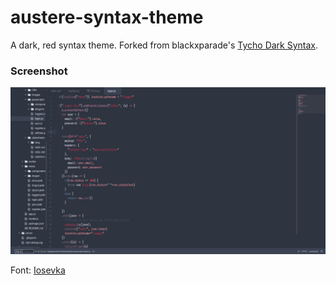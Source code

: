# austere-syntax-theme

A dark, red syntax theme. Forked from blackxparade's [Tycho Dark Syntax](https://github.com/blackxparade/Tycho-Dark-Syntax).

### Screenshot

![Screenshot](./screen.png)

Font: [Iosevka](https://be5invis.github.io/Iosevka/)

